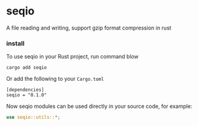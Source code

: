 # seqio

A file reading and writing, support gzip format compression in rust

### install
To use seqio in your Rust project, run command blow
```shell
cargo add seqio
```
Or add the following to your `Cargo.toml`
```text
[dependencies]
seqio = "0.1.0"
```
Now seqio modules can be used directly in your source code, for example:
```rust
use seqio::utils::*;
```